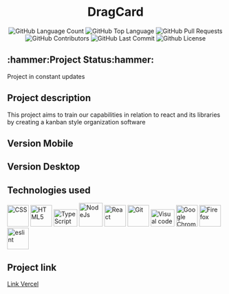 <div align="center">
<h1>DragCard</h1>
<img alt="GitHub Language Count" src="https://img.shields.io/github/languages/count/dv-script/cardDrag-ts" />
<img alt="GitHub Top Language" src="https://img.shields.io/github/languages/top/dv-script/cardDrag-ts" />
<img alt="GitHub Pull Requests" src="https://img.shields.io/github/issues-pr/dv-script/cardDrag-ts" />
<img alt="GitHub Contributors" src="https://img.shields.io/github/contributors/dv-script/cardDrag-ts" />
<img alt="GitHub Last Commit" src="https://img.shields.io/github/last-commit/dv-script/cardDrag-ts" />
<img alt="Github License" src="https://img.shields.io/github/license/dv-script/cardDrag-ts" />
</div>


<h2>:hammer:Project Status:hammer:</h2>
<p>Project in constant updates</p>

<h2>Project description</h2>
<p>This project aims to train our capabilities in relation to react and its libraries by creating a kanban style organization software</p>

<h2 >Version Mobile</h2>

<h2>Version Desktop</h2>

<h2>Technologies used</h2>
<div>
    <img src="https://cdn.jsdelivr.net/gh/devicons/devicon/icons/css3/css3-plain-wordmark.svg" width="50" title="CSS"  />
    <img src="https://cdn.jsdelivr.net/gh/devicons/devicon/icons/html5/html5-plain-wordmark.svg" width="50" title="HTML5"  />
    <img src="https://cdn.jsdelivr.net/gh/devicons/devicon/icons/typescript/typescript-original.svg" height="40" width="55" title="TypeScript"/>
    <img src="https://cdn.jsdelivr.net/gh/devicons/devicon/icons/nodejs/nodejs-plain-wordmark.svg" width="55" title="NodeJs" />
    <img src="https://cdn.jsdelivr.net/gh/devicons/devicon/icons/react/react-original-wordmark.svg" width="50" title="React" />
    <img src="https://cdn.jsdelivr.net/gh/devicons/devicon/icons/git/git-plain-wordmark.svg" width="50" title="Git" />
    <img src="https://cdn.jsdelivr.net/gh/devicons/devicon/icons/visualstudio/visualstudio-plain.svg" height="40" width="55" title="Visual code" />
    <img src="https://cdn.jsdelivr.net/gh/devicons/devicon/icons/chrome/chrome-original-wordmark.svg" width="50" title="Google Chrome"/>
    <img src="https://cdn.jsdelivr.net/gh/devicons/devicon/icons/firefox/firefox-original-wordmark.svg" width="50" title="Firefox" />
    <img src="https://cdn.jsdelivr.net/gh/devicons/devicon/icons/eslint/eslint-original.svg" width="50" title="eslint"/>
</div>
    
<h2> Project link </h2>
<a href="">Link Vercel</a>
